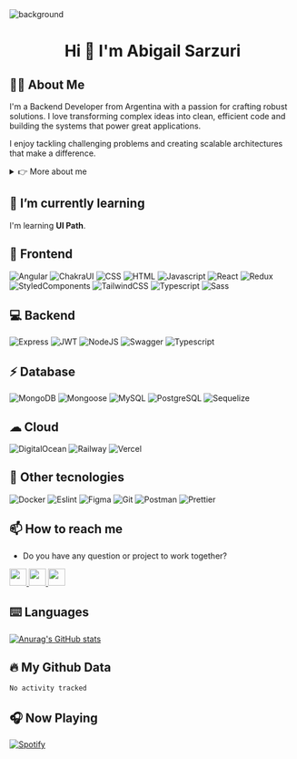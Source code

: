 <img src="https://res.cloudinary.com/dbhb8sohh/image/upload/v1682689262/backgroundgithugFinalv2_j82thx.png" alt="background"/>

<h1 align="center"> Hi 👋 I'm Abigail Sarzuri </h1>

## 👨‍💻 About Me

I'm a Backend Developer from Argentina with a passion for crafting robust solutions.
I love transforming complex ideas into clean, efficient code and building the systems that power great applications.

I enjoy tackling challenging problems and creating scalable architectures that make a difference.

<details>
  <summary> 👉 More about me </summary>
  
  - 🤝 I'm looking to contribute to open source projects!
  - 💻 Currently working as an RPA Developer
  - 🎓 Studying a Technical Degree in Programming
  - 🎮 When not coding: playing games and spending time with my cats!
  
</details>

## 🌱 I’m currently learning

I'm learning **UI Path**.

## 🎨 Frontend

![Angular](https://img.shields.io/badge/Angular-DD0031?style=for-the-badge&logo=angular&logoColor=white)
![ChakraUI](https://img.shields.io/badge/Chakra--UI-319795?style=for-the-badge&logo=chakra-ui&logoColor=white)
![CSS](https://img.shields.io/badge/CSS3-1572B6?style=for-the-badge&logo=css3&logoColor=white)
![HTML](https://img.shields.io/badge/HTML5-E34F26?style=for-the-badge&logo=html5&logoColor=white)
![Javascript](https://img.shields.io/badge/JavaScript-323330?style=for-the-badge&logo=javascript&logoColor=F7DF1E)
![React](https://img.shields.io/badge/React-20232A?style=for-the-badge&logo=react&logoColor=61DAFB)
![Redux](https://img.shields.io/badge/Redux-593D88?style=for-the-badge&logo=redux&logoColor=white)
![StyledComponents](https://img.shields.io/badge/styled--components-DB7093?style=for-the-badge&logo=styled-components&logoColor=white)
![TailwindCSS](https://img.shields.io/badge/Tailwind_CSS-38B2AC?style=for-the-badge&logo=tailwind-css&logoColor=white)
![Typescript](https://img.shields.io/badge/TypeScript-007ACC?style=for-the-badge&logo=typescript&logoColor=white)
![Sass](https://img.shields.io/badge/Sass-CC6699?style=for-the-badge&logo=sass&logoColor=white)

## 💻 Backend

![Express](https://img.shields.io/badge/Express.js-000000?style=for-the-badge&logo=express&logoColor=white)
![JWT](https://img.shields.io/badge/JWT-000000?style=for-the-badge&logo=JSON%20web%20tokens&logoColor=white)
![NodeJS](https://img.shields.io/badge/Node.js-339933?style=for-the-badge&logo=nodedotjs&logoColor=white)
![Swagger](https://img.shields.io/badge/Swagger-85EA2D?style=for-the-badge&logo=Swagger&logoColor=white)
![Typescript](https://img.shields.io/badge/TypeScript-007ACC?style=for-the-badge&logo=typescript&logoColor=white)

## ⚡ Database

![MongoDB](https://img.shields.io/badge/MongoDB-4EA94B?style=for-the-badge&logo=mongodb&logoColor=white)
![Mongoose](https://img.shields.io/badge/Mongoose-A03333?style=for-the-badge&logo=MongoDB&logoColor=white)
![MySQL](https://img.shields.io/badge/MySQL-005C84?style=for-the-badge&logo=mysql&logoColor=white)
![PostgreSQL](https://img.shields.io/badge/PostgreSQL-316192?style=for-the-badge&logo=postgresql&logoColor=white)
![Sequelize](https://img.shields.io/badge/Sequelize-52B0E7?style=for-the-badge&logo=Sequelize&logoColor=white)

## ☁ Cloud

![DigitalOcean](https://img.shields.io/badge/Digital_Ocean-0080FF?style=for-the-badge&logo=DigitalOcean&logoColor=white)
![Railway](https://img.shields.io/badge/Railway-131415?style=for-the-badge&logo=railway&logoColor=white)
![Vercel](https://img.shields.io/badge/Vercel-000000?style=for-the-badge&logo=vercel&logoColor=white)

## 📌 Other tecnologies

![Docker](https://img.shields.io/badge/docker-40AEF0?style=for-the-badge&logo=docker&logoColor=white)
![Eslint](https://img.shields.io/badge/eslint-3A33D1?style=for-the-badge&logo=eslint&logoColor=white)
![Figma](https://img.shields.io/badge/Figma-F24E1E?style=for-the-badge&logo=figma&logoColor=white)
![Git](https://img.shields.io/badge/GIT-E44C30?style=for-the-badge&logo=git&logoColor=white)
![Postman](https://img.shields.io/badge/Postman-FF6C37?style=for-the-badge&logo=Postman&logoColor=white)
![Prettier](https://img.shields.io/badge/prettier-1A2C34?style=for-the-badge&logo=prettier&logoColor=F7BA3E)

## 📫 How to reach me
- Do you have any question or project to work together?

<p align="left">
  <a href="mailto:abigailsarzuri@gmail.com?Subject=I%20want%20propose%20you%20something" target="_blank" rel="noreferrer" >
    <img src="https://img.shields.io/badge/Gmail-D14836?style=for-the-badge&logo=gmail&logoColor=white" height="30" />
  </a>
  <a href="https://www.linkedin.com/in/abigailsarzuri/" target="_blank" rel="noreferrer" >
    <img src="https://img.shields.io/badge/LinkedIn-0077B5?style=for-the-badge&logo=linkedin&logoColor=white" height="30" />
  </a>
  <a href="https://twitter.com/abigail_sarzuri" target="_blank" rel="noreferrer" >
    <img src="https://img.shields.io/badge/Twitter-1DA1F2?style=for-the-badge&logo=twitter&logoColor=white" height="30" />
  </a>
</p>

## ⌨️ Languages

[![Anurag's GitHub stats](https://github-readme-stats-git-masterrstaa-rickstaa.vercel.app/api/top-langs/?username=abigailsc&hide=html&layout=compact&theme=dark)](https://github.com/anuraghazra/github-readme-stats)

## 🔥 My Github Data

<!--START_SECTION:waka-->

```txt
No activity tracked
```

<!--END_SECTION:waka-->

## 🎧 Now Playing 

[![Spotify](https://novatorem-84k1n141p-abigailsc.vercel.app/api/spotify)](https://open.spotify.com/user/t4kbp3u1ij2wg6ag0kn8ceae7)
